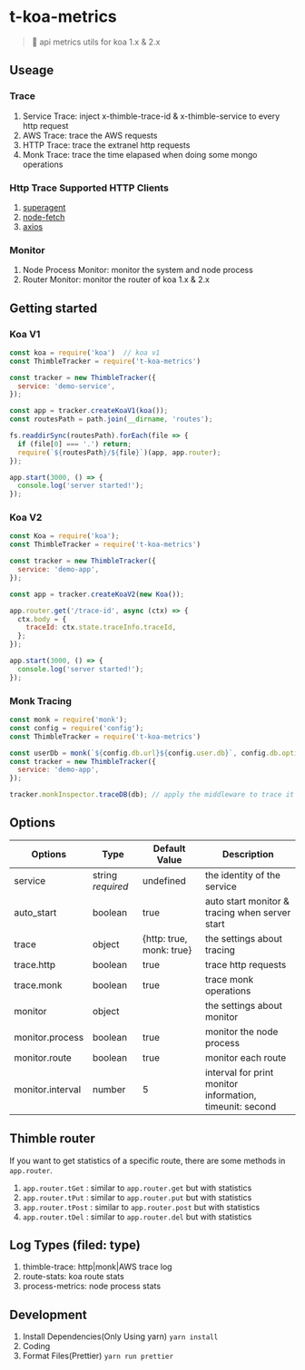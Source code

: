 # t-koa-metrics
> 🔨 api metrics utils for koa 1.x & 2.x

## Useage

### Trace
1. Service Trace: inject x-thimble-trace-id & x-thimble-service to every http request
2. AWS Trace: trace the AWS requests
3. HTTP Trace: trace the extranel http requests
4. Monk Trace: trace the time elapased when doing some mongo operations

### Http Trace Supported HTTP Clients
1. [superagent](https://www.npmjs.com/package/superagent)
2. [node-fetch](https://www.npmjs.com/package/node-fetch)
3. [axios](https://www.npmjs.com/package/axios)

### Monitor
1. Node Process Monitor: monitor the system and node process
2. Router Monitor: monitor the router of koa 1.x & 2.x

## Getting started

### Koa V1

```javascript
const koa = require('koa')  // koa v1
const ThimbleTracker = require('t-koa-metrics')

const tracker = new ThimbleTracker({
  service: 'demo-service',
});

const app = tracker.createKoaV1(koa());
const routesPath = path.join(__dirname, 'routes');

fs.readdirSync(routesPath).forEach(file => {
  if (file[0] === '.') return;
  require(`${routesPath}/${file}`)(app, app.router);
});

app.start(3000, () => {
  console.log('server started!');
});

```

### Koa V2
```javascript
const Koa = require('koa');
const ThimbleTracker = require('t-koa-metrics')

const tracker = new ThimbleTracker({
  service: 'demo-app',
});

const app = tracker.createKoaV2(new Koa());

app.router.get('/trace-id', async (ctx) => {
  ctx.body = {
    traceId: ctx.state.traceInfo.traceId,
  };
});

app.start(3000, () => {
  console.log('server started!');
});
```

### Monk Tracing

```javascript
const monk = require('monk');
const config = require('config');
const ThimbleTracker = require('t-koa-metrics')

const userDb = monk(`${config.db.url}${config.user.db}`, config.db.options);
const tracker = new ThimbleTracker({
  service: 'demo-app',
});

tracker.monkInspector.traceDB(db); // apply the middleware to trace it
```

## Options

| Options | Type | Default Value | Description |
| --- | --- | --- | --- |
| service | string *required* | undefined | the identity of the service |
| auto_start | boolean | true | auto start monitor & tracing when server start |
| trace | object | {http: true, monk: true} | the settings about tracing |
| trace.http | boolean | true | trace http requests |
| trace.monk | boolean | true | trace monk operations |
| monitor | object |  | the settings about monitor |
| monitor.process | boolean | true | monitor the node process |
| monitor.route | boolean | true | monitor each route |
| monitor.interval | number | 5 | interval for print monitor information, timeunit: second |

## Thimble router
If you want to get statistics of a specific route, there are some methods in `app.router`.
1. `app.router.tGet` : similar to `app.router.get` but with statistics
2. `app.router.tPut` : similar to `app.router.put` but with statistics
3. `app.router.tPost` : similar to `app.router.post` but with statistics
4. `app.router.tDel` : similar to `app.router.del` but with statistics
## Log Types (filed: type)
1. thimble-trace: http|monk|AWS trace log
2. route-stats: koa route stats
3. process-metrics: node process stats

## Development

1. Install Dependencies(Only Using yarn) `yarn install`
2. Coding
3. Format Files(Prettier) `yarn run prettier`
